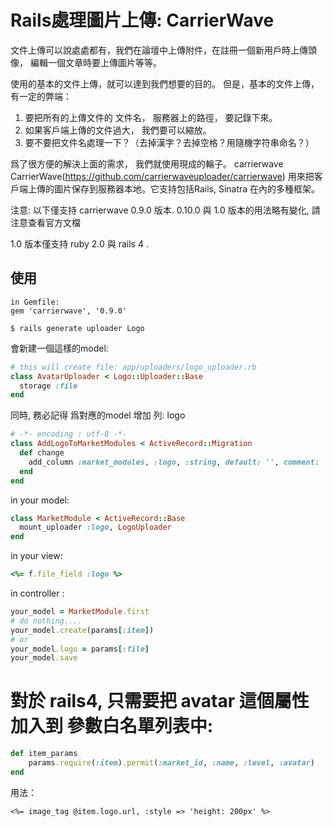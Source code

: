 # Rails處理圖片上傳: CarrierWave

文件上傳可以說處處都有，我們在論壇中上傳附件，在註冊一個新用戶時上傳頭像，
編輯一個文章時要上傳圖片等等。

使用的基本的文件上傳，就可以達到我們想要的目的。
但是，基本的文件上傳，有一定的弊端：

1. 要把所有的上傳文件的 文件名， 服務器上的路徑， 要記錄下來。
2. 如果客戶端上傳的文件過大， 我們要可以縮放。
3. 要不要把文件名處理一下？（去掉漢字？去掉空格？用隨機字符串命名？）

爲了很方便的解決上面的需求， 我們就使用現成的輪子。  carrierwave
CarrierWave(https://github.com/carrierwaveuploader/carrierwave)
用來把客戶端上傳的圖片保存到服務器本地。它支持包括Rails, Sinatra 在內的多種框架。

注意: 以下僅支持 carrierwave  0.9.0 版本. 0.10.0 與 1.0 版本的用法略有變化, 請注意查看官方文檔

1.0 版本僅支持 ruby 2.0 與 rails 4 .

## 使用
```
in Gemfile:
gem 'carrierwave', '0.9.0'
```

```
$ rails generate uploader Logo
```
會新建一個這樣的model:
```ruby
# this will create file: app/uploaders/logo_uploader.rb
class AvatarUploader < Logo::Uploader::Base
  storage :file
end
````

同時, 務必記得 爲對應的model 增加 列:  logo

```ruby
# -*- encoding : utf-8 -*-
class AddLogoToMarketModules < ActiveRecord::Migration
  def change
    add_column :market_modules, :logo, :string, default: '', comment: '保存截圖路徑'
  end
end
```

in your model:

```ruby
class MarketModule < ActiveRecord::Base
  mount_uploader :logo, LogoUploader
end
```

in your view:

```ruby
<%= f.file_field :logo %>
```

in controller :

```ruby
your_model = MarketModule.first
# do nothing....
your_model.create(params[:item])
# or
your_model.logo = params[:file]
your_model.save
```

# 對於 rails4, 只需要把 avatar 這個屬性加入到 參數白名單列表中:

```ruby
def item_params
    params.require(:item).permit(:market_id, :name, :level, :avatar)
end
```

用法：
```erb
<%= image_tag @item.logo.url, :style => 'height: 200px' %>
```


